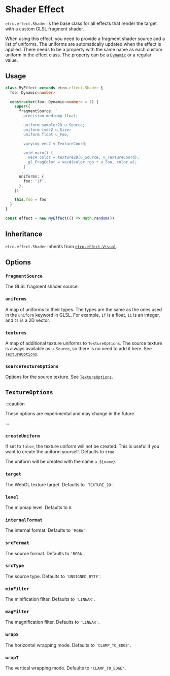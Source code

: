 # Shader Effect

`etro.effect.Shader` is the base class for all effects that render the target with a custom GLSL fragment shader.

When using this effect, you need to provide a fragment shader source and a list of uniforms. The uniforms are automatically updated when the effect is applied. There needs to be a property with the same name as each custom uniform in the effect class. The property can be a [`Dynamic`](../dynamic-properties) or a regular value.

## Usage

```ts
class MyEffect extends etro.effect.Shader {
  foo: Dynamic<number>

  constructor(foo: Dynamic<number> = 1) {
    super({
      fragmentSource: `
        precision mediump float;

        uniform sampler2D u_Source;
        uniform ivec2 u_Size;
        uniform float u_Foo;

        varying vec2 v_TextureCoord;

        void main() {
          vec4 color = texture2D(u_Source, v_TextureCoord);
          gl_FragColor = vec4(color.rgb * u_Foo, color.a);
        }
      `,
      uniforms: {
        foo: '1f',
      },
    })

    this.foo = foo
  }
}

const effect = new MyEffect(() => Math.random())
```

## Inheritance

`etro.effect.Shader` inherits from [`etro.effect.Visual`](visual).

## Options

### `fragmentSource`

The GLSL fragment shader source.

### `uniforms`

A map of uniforms to their types. The types are the same as the ones used in the `uniform` keyword in GLSL. For example, `1f` is a float, `1i` is an integer, and `2f` is a 2D vector.

### `textures`

A map of additional texture uniforms to `TextureOptions`. The source texture is always available as `u_Source`, so there is no need to add it here. See [`TextureOptions`](#textureoptions).

### `sourceTextureOptions`

Options for the source texture. See [`TextureOptions`](#textureoptions).

## `TextureOptions`

:::caution

These options are experimental and may change in the future.

:::

### `createUniform`

If set to `false`, the texture uniform will not be created. This is useful if you want to create the uniform yourself. Defaults to `true`.

The uniform will be created with the name `u_${name}`.

### `target`

The WebGL texture target. Defaults to `'TEXTURE_2D'`.

### `level`

The mipmap level. Defaults to `0`.

### `internalFormat`

The internal format. Defaults to `'RGBA'`.

### `srcFormat`

The source format. Defaults to `'RGBA'`.

### `srcType`

The source type. Defaults to `'UNSIGNED_BYTE'`.

### `minFilter`

The minification filter. Defaults to `'LINEAR'`.

### `magFilter`

The magnification filter. Defaults to `'LINEAR'`.

### `wrapS`

The horizontal wrapping mode. Defaults to `'CLAMP_TO_EDGE'`.

### `wrapT`

The vertical wrapping mode. Defaults to `'CLAMP_TO_EDGE'`.

